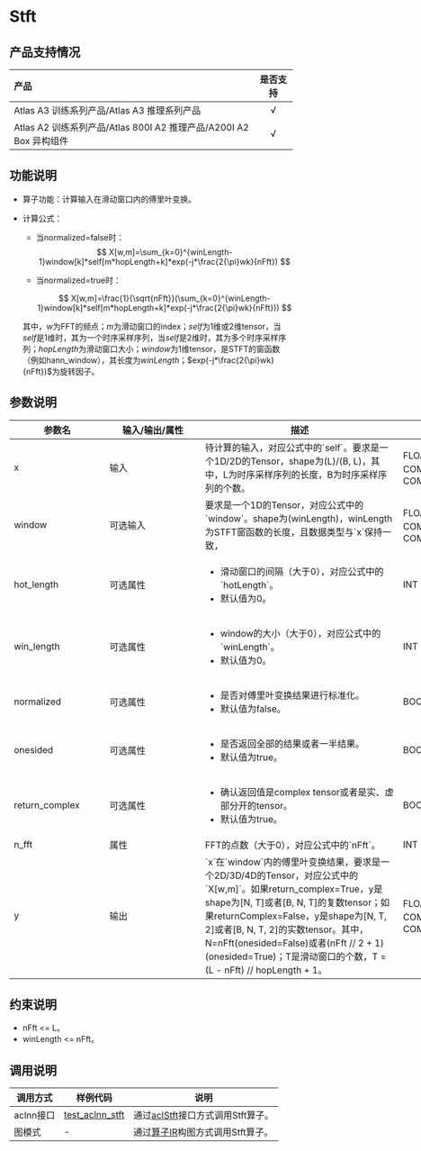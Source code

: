 # Stft

## 产品支持情况

|产品             |  是否支持  |
|:-------------------------|:----------:|
|  <term>Atlas A3 训练系列产品/Atlas A3 推理系列产品</term>   |     √    |
|  <term>Atlas A2 训练系列产品/Atlas 800I A2 推理产品/A200I A2 Box 异构组件</term>     |     √    |

## 功能说明

- 算子功能：计算输入在滑动窗口内的傅里叶变换。
- 计算公式：

  - 当normalized=false时：
    $$
    X[w,m]=\sum_{k=0}^{winLength-1}window[k]*self[m*hopLength+k]*exp(-j*\frac{2{\pi}wk}{nFft})
    $$

  - 当normalized=true时：
  
    $$
    X[w,m]=\frac{1}{\sqrt{nFft}}(\sum_{k=0}^{winLength-1}window[k]*self[m*hopLength+k]*exp(-j*\frac{2{\pi}wk}{nFft}))
    $$

  
  其中，$w$为FFT的频点；$m$为滑动窗口的index；$self$为1维或2维tensor，当$self$是1维时，其为一个时序采样序列，当$self$是2维时，其为多个时序采样序列；$hopLength$为滑动窗口大小；$window$为1维tensor，是STFT的窗函数（例如hann_window），其长度为$winLength$；$exp(-j*\frac{2{\pi}wk}{nFft})$为旋转因子。

## 参数说明

<table style="undefined;table-layout: fixed; width: 1005px"><colgroup>
  <col style="width: 170px">
  <col style="width: 170px">
  <col style="width: 352px">
  <col style="width: 213px">
  <col style="width: 100px">
  </colgroup>
  <thead>
    <tr>
      <th>参数名</th>
      <th>输入/输出/属性</th>
      <th>描述</th>
      <th>数据类型</th>
      <th>数据格式</th>
    </tr></thead>
  <tbody>
    <tr>
      <td>x</td>
      <td>输入</td>
      <td>待计算的输入，对应公式中的`self`。要求是一个1D/2D的Tensor，shape为(L)/(B, L)，其中，L为时序采样序列的长度，B为时序采样序列的个数。</td>
      <td>FLOAT32、DOUBLE、COMPLEX64、COMPLEX128</td>
      <td>ND</td>
    </tr>
    <tr>
      <td>window</td>
      <td>可选输入</td>
      <td>要求是一个1D的Tensor，对应公式中的`window`。shape为(winLength)，winLength为STFT窗函数的长度，且数据类型与`x`保持一致，</td>
      <td>FLOAT32、DOUBLE、COMPLEX64、COMPLEX128</td>
      <td>ND</td>
    </tr>
    <tr>
      <td>hot_length</td>
      <td>可选属性</td>
      <td><ul><li>滑动窗口的间隔（大于0），对应公式中的`hotLength`。</li><li>默认值为0。</li></ul></td>
      <td>INT</td>
      <td>-</td>
    </tr>
    <tr>
      <td>win_length</td>
      <td>可选属性</td>
      <td><ul><li>window的大小（大于0），对应公式中的`winLength`。</li><li>默认值为0。</li></ul></td>
      <td>INT</td>
      <td>-</td>
    </tr>
    <tr>
      <td>normalized</td>
      <td>可选属性</td>
      <td><ul><li>是否对傅里叶变换结果进行标准化。</li><li>默认值为false。</li></ul></td>
      <td>BOOL</td>
      <td>-</td>
    </tr>
    <tr>
      <td>onesided</td>
      <td>可选属性</td>
      <td><ul><li>是否返回全部的结果或者一半结果。</li><li>默认值为true。</li></ul></td>
      <td>BOOL</td>
      <td>-</td>
    </tr>
    <tr>
      <td>return_complex</td>
      <td>可选属性</td>
      <td><ul><li>确认返回值是complex tensor或者是实、虚部分开的tensor。</li><li>默认值为true。</li></ul></td>
      <td>BOOL</td>
      <td>-</td>
    </tr>
    <tr>
      <td>n_fft</td>
      <td>属性</td>
      <td>FFT的点数（大于0），对应公式中的`nFft`。</td>
      <td>INT</td>
      <td>-</td>
    </tr>
    <tr>
      <td>y</td>
      <td>输出</td>
      <td>`x`在`window`内的傅里叶变换结果，要求是一个2D/3D/4D的Tensor，对应公式中的`X[w,m]`。如果return_complex=True，y是shape为[N, T]或者[B, N, T]的复数tensor；如果returnComplex=False，y是shape为[N, T, 2]或者[B, N, T, 2]的实数tensor。其中，N=nFft(onesided=False)或者(nFft // 2 + 1)(onesided=True)；T是滑动窗口的个数，T = (L - nFft) // hopLength + 1。</td>
      <td>FLOAT32、DOUBLE、COMPLEX64、COMPLEX128</td>
      <td>ND</td>
    </tr>
  </tbody></table>


## 约束说明

<!--待确认是否保留-->

- nFft <= L。
- winLength <= nFft。

## 调用说明

| 调用方式   | 样例代码           | 说明                                         |
| ---------------- | --------------------------- | --------------------------------------------------- |
| aclnn接口  | [test_aclnn_stft](examples/test_aclnn_stft.cpp) | 通过[aclStft](docs/aclStft.md)接口方式调用Stft算子。 |
| 图模式 | -  | 通过[算子IR](op_graph/stft_proto.h)构图方式调用Stft算子。         |

<!--[test_geir_stft](examples/test_geir_stft.cpp)-->